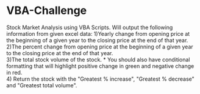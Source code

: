 # VBA-Challenge
Stock Market Analysis using VBA Scripts. Will output the following information from given excel data:
1)Yearly change from opening price at the beginning of a given year to the closing price at the end of that year.    
2)The percent change from opening price at the beginning of a given year to the closing price at the end of that year.    
3)The total stock volume of the stock.  * You should also have conditional formatting that will highlight positive change in green and negative change in red.  
4) Return the stock with the "Greatest % increase", "Greatest % decrease" and "Greatest total volume". 
